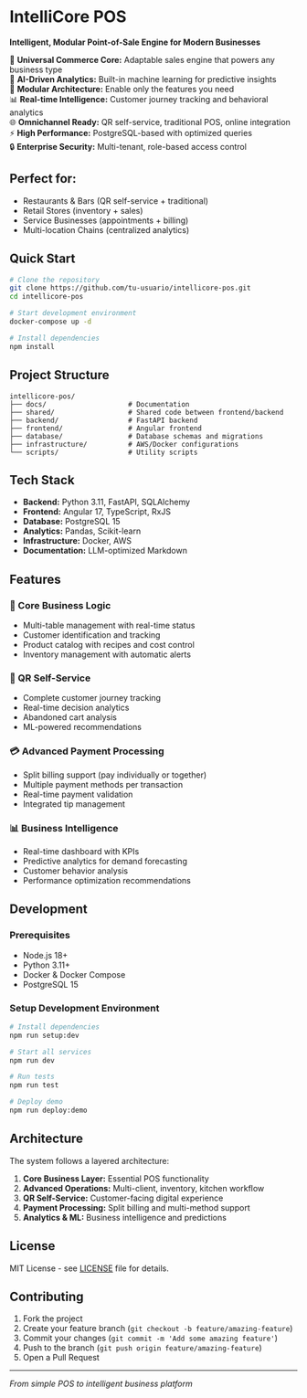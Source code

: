 # IntelliCore POS

**Intelligent, Modular Point-of-Sale Engine for Modern Businesses**

🚀 **Universal Commerce Core:** Adaptable sales engine that powers any business type  
🧠 **AI-Driven Analytics:** Built-in machine learning for predictive insights  
🔧 **Modular Architecture:** Enable only the features you need  
📊 **Real-time Intelligence:** Customer journey tracking and behavioral analytics  
🌐 **Omnichannel Ready:** QR self-service, traditional POS, online integration  
⚡ **High Performance:** PostgreSQL-based with optimized queries  
🔒 **Enterprise Security:** Multi-tenant, role-based access control  

## Perfect for:
- Restaurants & Bars (QR self-service + traditional)
- Retail Stores (inventory + sales)
- Service Businesses (appointments + billing)
- Multi-location Chains (centralized analytics)

## Quick Start

```bash
# Clone the repository
git clone https://github.com/tu-usuario/intellicore-pos.git
cd intellicore-pos

# Start development environment
docker-compose up -d

# Install dependencies
npm install
```

## Project Structure

```
intellicore-pos/
├── docs/                    # Documentation
├── shared/                  # Shared code between frontend/backend
├── backend/                 # FastAPI backend
├── frontend/                # Angular frontend
├── database/                # Database schemas and migrations
├── infrastructure/          # AWS/Docker configurations
└── scripts/                 # Utility scripts
```

## Tech Stack

- **Backend:** Python 3.11, FastAPI, SQLAlchemy
- **Frontend:** Angular 17, TypeScript, RxJS
- **Database:** PostgreSQL 15
- **Analytics:** Pandas, Scikit-learn
- **Infrastructure:** Docker, AWS
- **Documentation:** LLM-optimized Markdown

## Features

### 🎯 Core Business Logic
- Multi-table management with real-time status
- Customer identification and tracking
- Product catalog with recipes and cost control
- Inventory management with automatic alerts

### 🔄 QR Self-Service
- Complete customer journey tracking
- Real-time decision analytics
- Abandoned cart analysis
- ML-powered recommendations

### 💳 Advanced Payment Processing
- Split billing support (pay individually or together)
- Multiple payment methods per transaction
- Real-time payment validation
- Integrated tip management

### 📊 Business Intelligence
- Real-time dashboard with KPIs
- Predictive analytics for demand forecasting
- Customer behavior analysis
- Performance optimization recommendations

## Development

### Prerequisites
- Node.js 18+
- Python 3.11+
- Docker & Docker Compose
- PostgreSQL 15

### Setup Development Environment
```bash
# Install dependencies
npm run setup:dev

# Start all services
npm run dev

# Run tests
npm run test

# Deploy demo
npm run deploy:demo
```

## Architecture

The system follows a layered architecture:

1. **Core Business Layer:** Essential POS functionality
2. **Advanced Operations:** Multi-client, inventory, kitchen workflow
3. **QR Self-Service:** Customer-facing digital experience
4. **Payment Processing:** Split billing and multi-method support
5. **Analytics & ML:** Business intelligence and predictions

## License

MIT License - see [LICENSE](LICENSE) file for details.

## Contributing

1. Fork the project
2. Create your feature branch (`git checkout -b feature/amazing-feature`)
3. Commit your changes (`git commit -m 'Add some amazing feature'`)
4. Push to the branch (`git push origin feature/amazing-feature`)
5. Open a Pull Request

---
*From simple POS to intelligent business platform*
